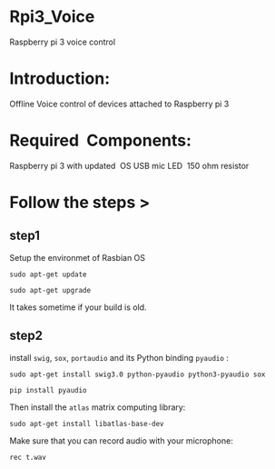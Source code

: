 # Rpi3_Voice
Raspberry pi 3 voice control
# Introduction:
  Offline Voice control of devices attached to Raspberry pi 3

# Required  Components:
  Raspberry pi 3 with updated  OS
  USB mic
  LED 
  150 ohm resistor
# Follow the steps >
## step1
  Setup the environmet of Rasbian OS

    sudo apt-get update

    sudo apt-get upgrade

It takes sometime if your build is old.
## step2
install `swig`, `sox`, `portaudio` and its Python binding `pyaudio` :

    sudo apt-get install swig3.0 python-pyaudio python3-pyaudio sox

    pip install pyaudio

Then install the `atlas` matrix computing library:

    sudo apt-get install libatlas-base-dev
    
Make sure that you can record audio with your microphone:

    rec t.wav
